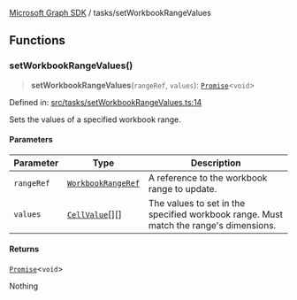 [Microsoft Graph SDK](../README.md) / tasks/setWorkbookRangeValues

## Functions

### setWorkbookRangeValues()

> **setWorkbookRangeValues**(`rangeRef`, `values`): [`Promise`](https://developer.mozilla.org/docs/Web/JavaScript/Reference/Global_Objects/Promise)\<`void`\>

Defined in: [src/tasks/setWorkbookRangeValues.ts:14](https://github.com/Future-Secure-AI/microsoft-graph/blob/main/src/tasks/setWorkbookRangeValues.ts#L14)

Sets the values of a specified workbook range.

#### Parameters

| Parameter | Type | Description |
| ------ | ------ | ------ |
| `rangeRef` | [`WorkbookRangeRef`](../WorkbookRangeRef.md#workbookrangeref) | A reference to the workbook range to update. |
| `values` | [`CellValue`](../CellValue.md#cellvalue)[][] | The values to set in the specified workbook range. Must match the range's dimensions. |

#### Returns

[`Promise`](https://developer.mozilla.org/docs/Web/JavaScript/Reference/Global_Objects/Promise)\<`void`\>

Nothing
